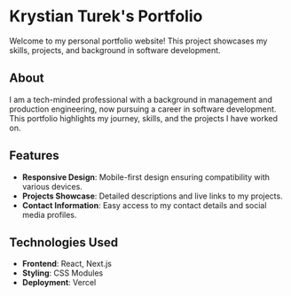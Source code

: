 # Krystian Turek's Portfolio

Welcome to my personal portfolio website! This project showcases my skills, projects, and background in software development.

## About

I am a tech-minded professional with a background in management and production engineering, now pursuing a career in software development. This portfolio highlights my journey, skills, and the projects I have worked on.

## Features

-  **Responsive Design**: Mobile-first design ensuring compatibility with various devices.
-  **Projects Showcase**: Detailed descriptions and live links to my projects.
-  **Contact Information**: Easy access to my contact details and social media profiles.

## Technologies Used

-  **Frontend**: React, Next.js
-  **Styling**: CSS Modules
-  **Deployment**: Vercel
